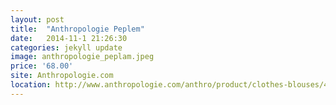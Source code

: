 ```yaml
---
layout: post
title:  "Anthropologie Peplem"
date:   2014-11-1 21:26:30
categories: jekyll update
image: anthropologie_peplam.jpeg
price: '68.00'
site: Anthropologie.com
location: http://www.anthropologie.com/anthro/product/clothes-blouses/4112081244997.jsp?cm_sp=Grid-_-4112081244997-_-Regular_32
---
```



